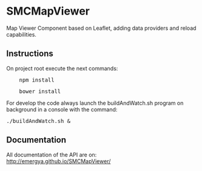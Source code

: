 SMCMapViewer
============

Map Viewer Component based on Leaflet, adding data providers and reload capabilities.

Instructions
------------

On project root execute the next commands:

<pre>
	npm install
</pre>
<pre>
	bower install
</pre>

For develop the code always launch the buildAndWatch.sh program on background in a console with the command:

<pre>
./buildAndWatch.sh &
</pre>

Documentation
-------------

All documentation of the API are on: http://emergya.github.io/SMCMapViewer/